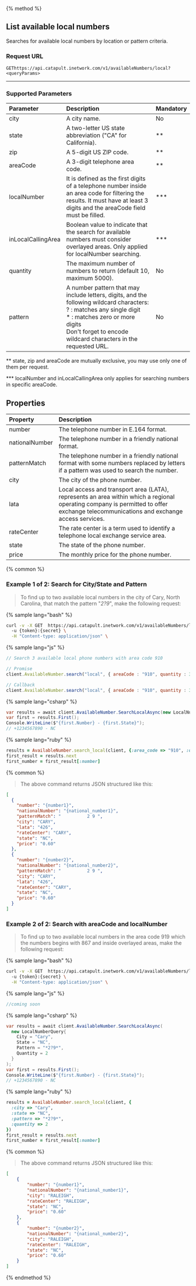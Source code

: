 {% method %}
## List available local numbers
Searches for available local numbers by location or pattern criteria.

### Request URL

<code class="get">GET</code>`https://api.catapult.inetwork.com/v1/availableNumbers/local?<queryParams>`

---

### Supported Parameters

| Parameter          | Description                                                                                                                                                                                                                           | Mandatory |
|:-------------------|:--------------------------------------------------------------------------------------------------------------------------------------------------------------------------------------------------------------------------------------|:----------|
| city               | A city name.                                                                                                                                                                                                                          | No        |
| state              | A two-letter US state abbreviation ("CA" for California).                                                                                                                                                                             | **        |
| zip                | A 5-digit US ZIP code.                                                                                                                                                                                                                | **        |
| areaCode           | A 3-digit telephone area code.                                                                                                                                                                                                        | **        |
| localNumber        | It is defined as the first digits of a telephone number inside an area code for filtering the results. It must have at least 3 digits and the areaCode field must be filled.                                                          | ***       |
| inLocalCallingArea | Boolean value to indicate that the search for available numbers must consider overlayed areas. Only applied for localNumber searching.                                                                                                | ***       |
| quantity           | The maximum number of numbers to return (default 10, maximum 5000).                                                                                                                                                                   | No        |
| pattern            | A number pattern that may include letters, digits, and the following wildcard characters: <br> ? : matches any single digit <br> * : matches zero or more digits<br> Don't forget to encode wildcard characters in the requested URL. | No        |

<aside class="notice">
<p>
** state, zip and areaCode are mutually exclusive, you may use only one of them per request.
</p>
</aside>
<aside class="notice">
<p>
*** localNumber and inLocalCallingArea only applies for searching numbers in specific areaCode.
</p>
</aside>

## Properties

| Property       | Description                                                                                                                                                                          |
|:---------------|:-------------------------------------------------------------------------------------------------------------------------------------------------------------------------------------|
| number         | The telephone number in E.164 format.                                                                                                                                                |
| nationalNumber | The telephone number in a friendly national format.                                                                                                                                  |
| patternMatch   | The telephone number in a friendly national format with some numbers replaced by letters if a pattern was used to search the number.                                                 |
| city           | The city of the phone number.                                                                                                                                                        |
| lata           | Local access and transport area (LATA), represents an area within which a regional operating company is permitted to offer exchange telecommunications and exchange access services. |
| rateCenter     | The rate center is a term used to identify a telephone local exchange service area.                                                                                                  |
| state          | The state of the phone number.                                                                                                                                                       |
| price          | The monthly price for the phone number.                                                                                                                                              |

{% common %}
### Example 1 of 2: Search for City/State and Pattern

>To find up to two available local numbers in the city of Cary, North Carolina, that match the pattern "*2?9*", make the following request:

{% sample lang="bash" %}

```bash
curl -v -X GET  https://api.catapult.inetwork.com/v1/availableNumbers/local?city=Cary&state=NC&pattern=*2%3F9*&quantity=2 \
  -u {token}:{secret} \
  -H "Content-type: application/json" \
```

{% sample lang="js" %}

```js
// Search 3 available local phone numbers with area code 910

// Promise
client.AvailableNumber.search("local", { areaCode : "910", quantity : 3 }).then(function (numbers) {});

// Callback
client.AvailableNumber.search("local", { areaCode : "910", quantity : 3 }, function (err, numbers) {});
```

{% sample lang="csharp" %}

```csharp
var results = await client.AvailableNumber.SearchLocalAsync(new LocalNumberQuery{ AreaCode = "910", Quantity = 3});
var first = results.First();
Console.WriteLine($"{first.Number} - {first.State}");
// +1234567890 - NC
```

{% sample lang="ruby" %}
```ruby
results = AvailableNumber.search_local(client, {:area_code => "910", :quantity => 3})
first_result = results.next
first_number = first_result[:number]
```

{% common %}
> The above command returns JSON structured like this:

```json
[
  {
    "number": "{number1}",
    "nationalNumber": "{national_number1}",
    "patternMatch": "          2 9 ",
    "city": "CARY",
    "lata": "426",
    "rateCenter": "CARY",
    "state": "NC",
    "price": "0.60"
  },
  {
    "number": "{number2}",
    "nationalNumber": "{national_number2}",
    "patternMatch": "          2 9 ",
    "city": "CARY",
    "lata": "426",
    "rateCenter": "CARY",
    "state": "NC",
    "price": "0.60"
  }
]
```

### Example 2 of 2: Search with areaCode and localNumber
> To find up to two available local numbers in the area code 919 which the numbers begins with 867 and inside overlayed areas, make the following request:

{% sample lang="bash" %}

```bash
curl -v -X GET  https://api.catapult.inetwork.com/v1/availableNumbers/local?city=Cary&state=NC&pattern=*2%3F9*&quantity=2 \
  -u {token}:{secret} \
  -H "Content-type: application/json" \
```

{% sample lang="js" %}

```js
//coming soon
```

{% sample lang="csharp" %}

```csharp
var results = await client.AvailableNumber.SearchLocalAsync(
  new LocalNumberQuery{
    City = "Cary",
    State = "NC",
    Pattern = "*2?9*",
    Quantity = 2
  }
);
var first = results.First();
Console.WriteLine($"{first.Number} - {first.State}");
// +1234567890 - NC
```

{% sample lang="ruby" %}

```ruby
results = AvailableNumber.search_local(client, {
  :city => "Cary",
  :state => "NC",
  :pattern => "*2?9*",
  :quantity => 2
})
first_result = results.next
first_number = first_result[:number]
```
{% common %}
> The above command returns JSON structured like this:

```json
[
    {
        "number": "{number1}",
        "nationalNumber": "{national_number1}",
        "city": "RALEIGH",
        "rateCenter": "RALEIGH",
        "state": "NC",
        "price": "0.60"
    },
    {
        "number": "{number2}",
        "nationalNumber": "{national_number2}",
        "city": "RALEIGH",
        "rateCenter": "RALEIGH",
        "state": "NC",
        "price": "0.60"
    }
]
```
{% endmethod %}
